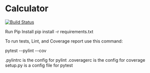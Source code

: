 # Calculator
[![Build Status](https://app.travis-ci.com/MaxLozada/calculator_2_hw.svg?branch=main)](https://app.travis-ci.com/MaxLozada/calculator_2_hw)

Run Pip Install
pip install -r requirements.txt

To run tests, Lint, and Coverage report use this command:

pytest  --pylint --cov

.pylintrc is the config for pylint
.coveragerc is the config for coverage
setup.py is a config file for pytest
